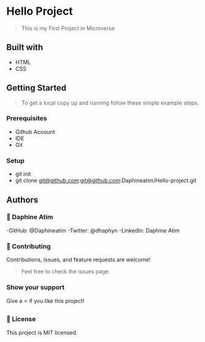 # Hello Project
> This is my First Project in Microverse
## Built with
- HTML
- CSS
## Getting Started
> To get a local copy up and running follow these simple example steps.
### Prerequisites
- Github Account
- IDE
- Git
### Setup
- git init
- git clone git@github.com:git@github.com:Daphineatim/Hello-project.git
## Authors
### :woman: Daphine Atim
-GitHub: @Daphineatim
-Twitter: @dhaphyn
-LinkedIn: Daphine Atim
### :handshake: Contributing
Contributions, issues, and feature requests are welcome!
> Feel free to check the issues page.
### Show your support
Give a :star:️ if you like this project!
### :memo: License
This project is MIT licensed.